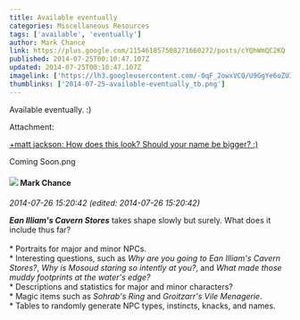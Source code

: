 ```yaml
---
title: Available eventually
categories: Miscellaneous Resources
tags: ['available', 'eventually']
author: Mark Chance
link: https://plus.google.com/115461857508271660272/posts/cYQhWmQC2KQ
published: 2014-07-25T00:10:47.107Z
updated: 2014-07-25T00:10:47.107Z
imagelink: ['https://lh3.googleusercontent.com/-0qF_2owxVCQ/U9GgYe6oZUI/AAAAAAAADrI/WlL03LtXqQc/w860-h1152/Coming%2BSoon.png']
thumblinks: ['2014-07-25-available-eventually_tb.png']
---
```


Available eventually. :)


Attachment:

<a href='https://plus.google.com/photos/115461857508271660272/albums/6039784914255799281/6039784917756831042?sqi=100084733231320276299&sqsi=ce1a3f63-0134-470d-90ae-6eb5a12174e9'>+matt jackson: How does this look? Should your name be bigger? :)</a>


Coming Soon.png
<div id='comment z12vyxlbpmqmwpjqo04cfd2j1wyuh5n5who'>
  <h4><img src='{{site.baseurl}}//images/avatars/115461857508271660272_photo.jpg'> Mark Chance</h4>
      <p><cite>2014-07-26 15:20:42 (edited: 2014-07-26 15:20:42)</cite></p>
        <p><b><i>Ean Illiam&#39;s Cavern Stores</i></b> takes shape slowly but surely. What does it include thus far?<br /><br />* Portraits for major and minor NPCs.<br />* Interesting questions, such as <i>Why are you going to Ean Illiam&#39;s Cavern Stores?</i>, <i>Why is Mosoud staring so intently at you?</i>, and <i>What made those muddy footprints at the water&#39;s edge?</i><br />* Descriptions and statistics for major and minor characters?<br />* Magic items such as <i>Sohrab&#39;s Ring</i> and <i>Groitzarr&#39;s Vile Menagerie</i>.<br />* Tables to randomly generate NPC types, instincts, knacks, and names.</p>
</div>
        
